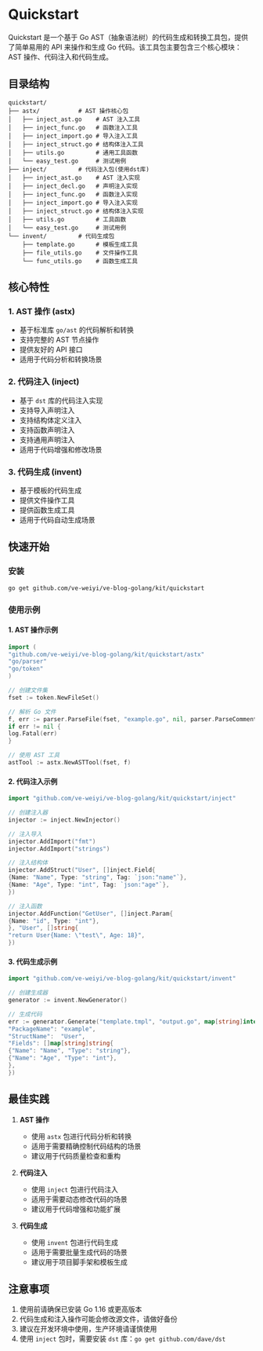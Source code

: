 # Quickstart

Quickstart 是一个基于 Go AST（抽象语法树）的代码生成和转换工具包，提供了简单易用的 API 来操作和生成 Go
代码。该工具包主要包含三个核心模块：AST 操作、代码注入和代码生成。

## 目录结构

```
quickstart/
├── astx/           # AST 操作核心包
│   ├── inject_ast.go    # AST 注入工具
│   ├── inject_func.go   # 函数注入工具
│   ├── inject_import.go # 导入注入工具
│   ├── inject_struct.go # 结构体注入工具
│   ├── utils.go         # 通用工具函数
│   └── easy_test.go     # 测试用例
├── inject/         # 代码注入包(使用dst库)
│   ├── inject_ast.go    # AST 注入实现
│   ├── inject_decl.go   # 声明注入实现
│   ├── inject_func.go   # 函数注入实现
│   ├── inject_import.go # 导入注入实现
│   ├── inject_struct.go # 结构体注入实现
│   ├── utils.go         # 工具函数
│   └── easy_test.go     # 测试用例
└── invent/         # 代码生成包
    ├── template.go      # 模板生成工具
    ├── file_utils.go    # 文件操作工具
    └── func_utils.go    # 函数生成工具
```

## 核心特性

### 1. AST 操作 (astx)

- 基于标准库 `go/ast` 的代码解析和转换
- 支持完整的 AST 节点操作
- 提供友好的 API 接口
- 适用于代码分析和转换场景

### 2. 代码注入 (inject)

- 基于 `dst` 库的代码注入实现
- 支持导入声明注入
- 支持结构体定义注入
- 支持函数声明注入
- 支持通用声明注入
- 适用于代码增强和修改场景

### 3. 代码生成 (invent)

- 基于模板的代码生成
- 提供文件操作工具
- 提供函数生成工具
- 适用于代码自动生成场景

## 快速开始

### 安装

```bash
go get github.com/ve-weiyi/ve-blog-golang/kit/quickstart
```

### 使用示例

#### 1. AST 操作示例

```go
import (
"github.com/ve-weiyi/ve-blog-golang/kit/quickstart/astx"
"go/parser"
"go/token"
)

// 创建文件集
fset := token.NewFileSet()

// 解析 Go 文件
f, err := parser.ParseFile(fset, "example.go", nil, parser.ParseComments)
if err != nil {
log.Fatal(err)
}

// 使用 AST 工具
astTool := astx.NewASTTool(fset, f)
```

#### 2. 代码注入示例

```go
import "github.com/ve-weiyi/ve-blog-golang/kit/quickstart/inject"

// 创建注入器
injector := inject.NewInjector()

// 注入导入
injector.AddImport("fmt")
injector.AddImport("strings")

// 注入结构体
injector.AddStruct("User", []inject.Field{
{Name: "Name", Type: "string", Tag: `json:"name"`},
{Name: "Age", Type: "int", Tag: `json:"age"`},
})

// 注入函数
injector.AddFunction("GetUser", []inject.Param{
{Name: "id", Type: "int"},
}, "User", []string{
"return User{Name: \"test\", Age: 18}",
})
```

#### 3. 代码生成示例

```go
import "github.com/ve-weiyi/ve-blog-golang/kit/quickstart/invent"

// 创建生成器
generator := invent.NewGenerator()

// 生成代码
err := generator.Generate("template.tmpl", "output.go", map[string]interface{}{
"PackageName": "example",
"StructName":  "User",
"Fields": []map[string]string{
{"Name": "Name", "Type": "string"},
{"Name": "Age", "Type": "int"},
},
})
```

## 最佳实践

1. **AST 操作**
    - 使用 `astx` 包进行代码分析和转换
    - 适用于需要精确控制代码结构的场景
    - 建议用于代码质量检查和重构

2. **代码注入**
    - 使用 `inject` 包进行代码注入
    - 适用于需要动态修改代码的场景
    - 建议用于代码增强和功能扩展

3. **代码生成**
    - 使用 `invent` 包进行代码生成
    - 适用于需要批量生成代码的场景
    - 建议用于项目脚手架和模板生成

## 注意事项

1. 使用前请确保已安装 Go 1.16 或更高版本
2. 代码生成和注入操作可能会修改源文件，请做好备份
3. 建议在开发环境中使用，生产环境请谨慎使用
4. 使用 `inject` 包时，需要安装 `dst` 库：`go get github.com/dave/dst`
